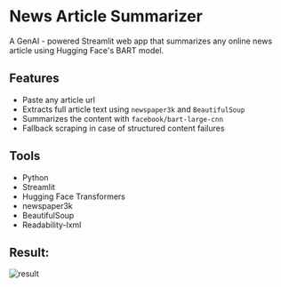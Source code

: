 # News Article Summarizer 
A GenAI - powered Streamlit web app that summarizes any online news article using Hugging Face's BART model.

## Features 
- Paste any article url
- Extracts full article text using `newspaper3k` and `BeautifulSoup`
- Summarizes the content with `facebook/bart-large-cnn`
- Fallback scraping in case of structured content failures

## Tools
- Python
- Streamlit
- Hugging Face Transformers
- newspaper3k
- BeautifulSoup
- Readability-lxml

## Result:

![result](https://github.com/user-attachments/assets/5a613a31-3c6b-4139-abb0-f5f3223a6e84)


